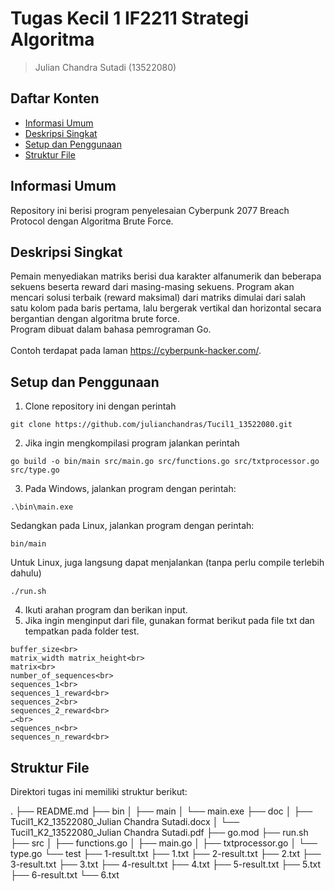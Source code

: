 # Tugas Kecil 1 IF2211 Strategi Algoritma
> Julian Chandra Sutadi (13522080)

## Daftar Konten
* [Informasi Umum](#informasi-umum)
* [Deskripsi Singkat](#deskripsi-singkat)
* [Setup dan Penggunaan](#setup-dan-penggunaan)
* [Struktur File](#struktur-file)

## Informasi Umum
Repository ini berisi program penyelesaian Cyberpunk 2077 Breach Protocol dengan Algoritma Brute Force.

## Deskripsi Singkat
Pemain menyediakan matriks berisi dua karakter alfanumerik dan beberapa sekuens beserta reward dari masing-masing sekuens. Program akan mencari solusi terbaik (reward maksimal) dari matriks dimulai dari salah satu kolom pada baris pertama, lalu bergerak vertikal dan horizontal secara bergantian dengan algoritma brute force.<br>Program dibuat dalam bahasa pemrograman Go.<br><br>Contoh terdapat pada laman https://cyberpunk-hacker.com/.

## Setup dan Penggunaan
1. Clone repository ini dengan perintah
```
git clone https://github.com/julianchandras/Tucil1_13522080.git
```
2. Jika ingin mengkompilasi program jalankan perintah
```
go build -o bin/main src/main.go src/functions.go src/txtprocessor.go src/type.go
```
3. Pada Windows, jalankan program dengan perintah:
```
.\bin\main.exe
```
Sedangkan pada Linux, jalankan program dengan perintah:
```
bin/main
```
Untuk Linux, juga langsung dapat menjalankan (tanpa perlu compile terlebih dahulu)
```
./run.sh
```
4. Ikuti arahan program dan berikan input.
5. Jika ingin menginput dari file, gunakan format berikut pada file txt dan tempatkan pada folder test.

```
buffer_size<br>
matrix_width matrix_height<br>
matrix<br>
number_of_sequences<br>
sequences_1<br>
sequences_1_reward<br>
sequences_2<br>
sequences_2_reward<br>
…<br>
sequences_n<br>
sequences_n_reward<br>
```

## Struktur File
Direktori tugas ini memiliki struktur berikut:

.
├── README.md
├── bin
│   ├── main
│   └── main.exe
├── doc
│   ├── Tucil1_K2_13522080_Julian Chandra Sutadi.docx
│   └── Tucil1_K2_13522080_Julian Chandra Sutadi.pdf
├── go.mod
├── run.sh
├── src
│   ├── functions.go
│   ├── main.go
│   ├── txtprocessor.go
│   └── type.go
└── test
    ├── 1-result.txt
    ├── 1.txt
    ├── 2-result.txt
    ├── 2.txt
    ├── 3-result.txt
    ├── 3.txt
    ├── 4-result.txt
    ├── 4.txt
    ├── 5-result.txt
    ├── 5.txt
    ├── 6-result.txt
    └── 6.txt

